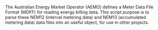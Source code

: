 The Australian Energy Market Operator (AEMO) defines a Meter Data File Format (MDFF) for reading energy billing data. 
This script purpose is to parse these NEM12 (interval metering data) and NEM13 (accumulated metering data) data files into an useful object, for use in other projects.
